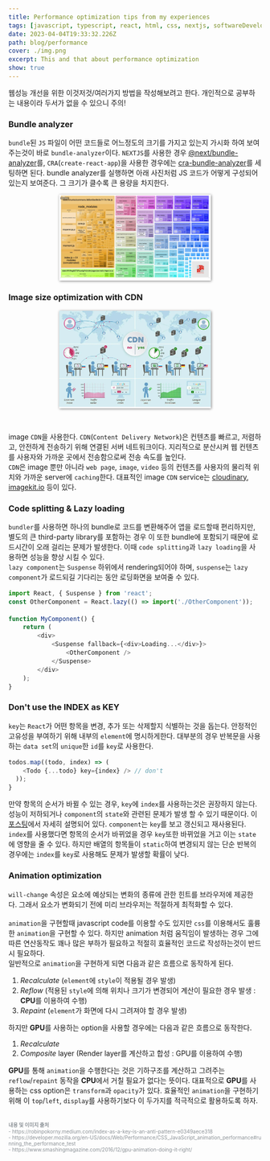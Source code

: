 ```yaml
---
title: Performance optimization tips from my experiences
tags: [javascript, typescript, react, html, css, nextjs, softwareDevelopment]
date: 2023-04-04T19:33:32.226Z
path: blog/performance
cover: ./img.png
excerpt: This and that about performance optimization
show: true
---
```


웹성능 개선을 위한 이것저것/여러가지 방법을 작성해보려고 한다. 개인적으로 공부하는 내용이라 두서가 없을 수 있으니 주의!

### Bundle analyzer
`bundle`된 `JS` 파일이 어떤 코드들로 어느정도의 크기를 가지고 있는지 가시화 하여 보여주는것이 바로 `bundle-analyzer`이다. `NEXTJS`를 사용한 경우 <a href="https://www.npmjs.com/package/@next/bundle-analyzer"  target='_blank' rel='noopener noreferer'>@next/bundle-analyzer</a>를, `CRA`(`create-react-app`)을 사용한 경우에는 <a href="https://www.npmjs.com/package/cra-bundle-analyzer"  target='_blank' rel='noopener noreferer'>cra-bundle-analyzer</a>를 세팅하면 된다. bundle analyzer를 실행하면 아래 사진처럼 JS 코드가 어떻게 구성되어 있는지 보여준다. 그 크기가 클수록 큰 용량을 차지한다. 

<div style="width: 60%;margin-bottom: 15px; margin-left:auto; margin-right: auto; box-shadow: 1px 1px 5px grey">
  <img src="./bundera.png" />
</div>


### Image size optimization with CDN
<div style="width: 60%;margin-bottom: 15px; margin-left:auto; margin-right: auto; box-shadow: 1px 1px 5px grey">
  <img src="./cdn.png" />
</div>
<br/>

image `CDN`을 사용한다. `CDN`(`Content Delivery Network`)은 컨텐츠를 빠르고, 저렴하고, 안전하게 전송하기 위해 연결된 서버 네트워크이다. 지리적으로 분산시켜 웹 컨텐츠를 사용자와 가까운 곳에서 전송함으로써 전송 속도를 높인다.  
`CDN`은 image 뿐만 아니라 `web page`, `image`, `video` 등의 컨텐츠를 사용자의 물리적 위치와 가까운 server에 `caching`한다. 대표적인 image `CDN` service는 <a href="https://cloudinary.com/" target='_blank' rel='noopener noreferer'>cloudinary</a>, <a href="https://imagekit.io/"  target='_blank' rel='noopener noreferer'>imagekit.io</a> 등이 있다.


### Code splitting & Lazy loading  
`bundler`를 사용하면 하나의 bundle로 코드를 변환해주어 앱을 로드할때 편리하지만, 별도의 큰 third-party library를 포함하는 경우 이 또한 bundle에 포함되기 때문에 로드시간이 오래 걸리는 문제가 발생한다. 이때 `code splitting`과 `lazy loading`을 사용하면 성능을 향상 시킬 수 있다.  
`lazy component`는 `Suspense` 하위에서 rendering되어야 하며, `suspense`는 `lazy component`가 로드되길 기다리는 동안 로딩화면을 보여줄 수 있다.

```typescript
import React, { Suspense } from 'react';
const OtherComponent = React.lazy(() => import('./OtherComponent'));

function MyComponent() {
    return (
        <div>
            <Suspense fallback={<div>Loading...</div>}>
                <OtherComponent />
            </Suspense>
        </div>
    );
}
```

### Don't use the INDEX as KEY

`key`는 `React`가 어떤 항목을 변경, 추가 또는 삭제할지 식별하는 것을 돕는다. 안정적인 고유성을 부여하기 위해 내부의 `element`에 명시하게한다. 대부분의 경우 반복문을 사용하는 `data set`의 `unique`한 `id`를 `key`로 사용한다.  
```typescript
todos.map((todo, index) => (
    <Todo {...todo} key={index} /> // don't
  ));
}
```
만약 항목의 순서가 바뀔 수 있는 경우, `key`에 `index`를 사용하는것은 권장하지 않는다. 성능이 저하되거나 `component`의 `state`와 관련된 문제가 발생 할 수 있기 때문이다. 이 <a href='https://robinpokorny.medium.com/index-as-a-key-is-an-anti-pattern-e0349aece318' target='_blank' rel='noopener noreferer'>포스팅</a>에서 자세히 설명되어 있다. `component`는 `key`를 보고 갱신되고 재사용된다. `index`를 사용했다면 항목의 순서가 바뀌었을 경우 `key`또한 바뀌었을 거고 이는 `state`에 영향을 줄 수 있다. 하지만 배열의 항목들이 `static`하여 변경되지 않는 단순 반복의 경우에는 `index`를 `key`로 사용해도 문제가 발생할 확률이 낮다. 

### Animation optimization 
`will-change` 속성은 요소에 예상되는 변화의 종류에 관한 힌트를 브라우저에 제공한다.  그래서 요소가 변화되기 전에 미리 브라우저는 적절하게 최적화할 수 있다.  
<br/>
`animation`을 구현할때 javascript code를 이용할 수도 있지만 `css`를 이용해서도 훌륭한 `animation`을 구현할 수 있다. 하지만 animation 처럼 움직임이 발생하는 경우 그에 따른 연산동작도 꽤나 많은 부하가 필요하고 적절히 효율적인 코드로 작성하는것이 반드시 필요하다.    
일반적으로 `animation`을 구현하게 되면 다음과 같은 흐름으로 동작하게 된다.
1. _Recalculate_ (`element`에 `style`이 적용될 경우 발생)
2. _Reflow_ (적용된 `style`에 의해 위치나 크기가 변경되어 계산이 필요한 경우 발생 : <b>CPU</b>를 이용하여 수행)
3. _Repaint_ (`element`가 화면에 다시 그려져야 할 경우 발생)  

하지만 <b>GPU</b>를 사용하는 option을 사용할 경우에는 다음과 같은 흐름으로 동작한다.

1. _Recalculate_
2. _Composite_ layer (Render layer를 계산하고 합성 : GPU를 이용하여 수행)

<b>GPU</b>를 통해 `animation`을 수행한다는 것은 기하구조를 계산하고 그려주는 `reflow`/`repaint` 동작을 **CPU**에서 거칠 필요가 없다는 뜻이다. 대표적으로 **GPU**를 사용하는 css option은 `transform`과 `opacity`가 있다. 효율적인 `animation`을 구현하기 위해 이 `top`/`left`, `display`를 사용하기보다 이 두가지를 적극적으로 활용하도록 하자. 

<br/>
<div style="font-size:10px;color:#8b9196;word-break: break-all"><b>내용 및 이미지 출처</b><br/>
- https://robinpokorny.medium.com/index-as-a-key-is-an-anti-pattern-e0349aece318<br/>
- https://developer.mozilla.org/en-US/docs/Web/Performance/CSS_JavaScript_animation_performance#running_the_performance_test<br/>  
- https://www.smashingmagazine.com/2016/12/gpu-animation-doing-it-right/
</div>



